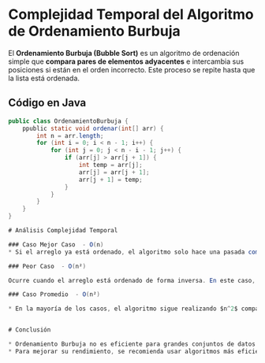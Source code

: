 # Complejidad Temporal del Algoritmo de Ordenamiento Burbuja

 El **Ordenamiento Burbuja (Bubble Sort)** es un algoritmo de ordenación simple que **compara pares de elementos adyacentes** e intercambia sus posiciones si están en el orden incorrecto. Este proceso se repite hasta que la lista está ordenada.

## Código en Java  
```java
public class OrdenamientoBurbuja {
    ppublic static void ordenar(int[] arr) {
        int n = arr.length;
        for (int i = 0; i < n - 1; i++) {
            for (int j = 0; j < n - i - 1; j++) {
                if (arr[j] > arr[j + 1]) {
                    int temp = arr[j];
                    arr[j] = arr[j + 1];
                    arr[j + 1] = temp;
                }
            }
        }
    }
}

# Análisis Complejidad Temporal

### Caso Mejor Caso  - O(n)
* Si el arreglo ya está ordenado, el algoritmo solo hace una pasada completa (n iteraciones) y termina sin hacer intercambios.

### Peor Caso  - O(n²)

Ocurre cuando el arreglo está ordenado de forma inversa. En este caso, el algoritmo debe realizar $$(n-1) + (n-2) + ... + 1 = n(n-1)/2 ≈ O(n²)$$ comparaciones e intercambios.

### Caso Promedio  - O(n²)

* En la mayoría de los casos, el algoritmo sigue realizando $n^2$ comparaciones e intercambios, lo que lo hace ineficiente para listas grandes.


# Conclusión

* Ordenamiento Burbuja no es eficiente para grandes conjuntos de datos debido a su complejidad O(n²) en la mayoría de los casos.
* Para mejorar su rendimiento, se recomienda usar algoritmos más eficientes como QuickSort o MergeSort.